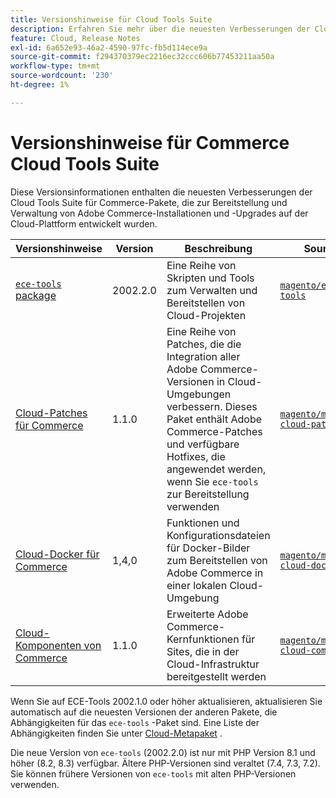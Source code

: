 ```yaml
---
title: Versionshinweise für Cloud Tools Suite
description: Erfahren Sie mehr über die neuesten Verbesserungen der Cloud Tools-Suite für Adobe Commerce.
feature: Cloud, Release Notes
exl-id: 6a652e93-46a2-4590-97fc-fb5d114ece9a
source-git-commit: f294370379ec2216ec32ccc606b77453211aa50a
workflow-type: tm+mt
source-wordcount: '230'
ht-degree: 1%

---
```


# Versionshinweise für Commerce Cloud Tools Suite

Diese Versionsinformationen enthalten die neuesten Verbesserungen der Cloud Tools Suite für Commerce-Pakete, die zur Bereitstellung und Verwaltung von Adobe Commerce-Installationen und -Upgrades auf der Cloud-Plattform entwickelt wurden.

| Versionshinweise | Version | Beschreibung | Source |
| ----------------- |-----------| ---------------------------------------- | --------------------------- |
| [`ece-tools` package](ece-tools-package.md) | 2002.2.0 | Eine Reihe von Skripten und Tools zum Verwalten und Bereitstellen von Cloud-Projekten | [`magento/ece-tools`](https://github.com/magento/ece-tools/tree/2002.2.0) |
| [Cloud-Patches für Commerce](cloud-patches.md) | 1.1.0 | Eine Reihe von Patches, die die Integration aller Adobe Commerce-Versionen in Cloud-Umgebungen verbessern. Dieses Paket enthält Adobe Commerce-Patches und verfügbare Hotfixes, die angewendet werden, wenn Sie `ece-tools` zur Bereitstellung verwenden | [`magento/magento-cloud-patches`](https://github.com/magento/magento-cloud-patches/tree/1.1.0) |
| [Cloud-Docker für Commerce](cloud-docker.md) | 1,4,0 | Funktionen und Konfigurationsdateien für Docker-Bilder zum Bereitstellen von Adobe Commerce in einer lokalen Cloud-Umgebung | [`magento/magento-cloud-docker`](https://github.com/magento/magento-cloud-docker/tree/1.0) |
| [Cloud-Komponenten von Commerce](cloud-components.md) | 1.1.0 | Erweiterte Adobe Commerce-Kernfunktionen für Sites, die in der Cloud-Infrastruktur bereitgestellt werden | [`magento/magento-cloud-components`](https://github.com/magento/magento-cloud-components/tree/1.1.0) |

Wenn Sie auf ECE-Tools 2002.1.0 oder höher aktualisieren, aktualisieren Sie automatisch auf die neuesten Versionen der anderen Pakete, die Abhängigkeiten für das `ece-tools` -Paket sind. Eine Liste der Abhängigkeiten finden Sie unter [Cloud-Metapaket](../development/overview.md#cloud-metapackage) .

Die neue Version von `ece-tools` (2002.2.0) ist nur mit PHP Version 8.1 und höher (8.2, 8.3) verfügbar. Ältere PHP-Versionen sind veraltet (7.4, 7.3, 7.2). Sie können frühere Versionen von `ece-tools` mit alten PHP-Versionen verwenden.

